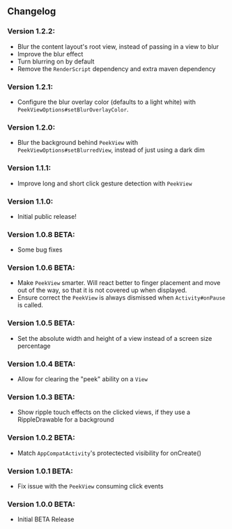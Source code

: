 ## Changelog

### Version 1.2.2:
- Blur the content layout's root view, instead of passing in a view to blur
- Improve the blur effect
- Turn blurring on by default
- Remove the `RenderScript` dependency and extra maven dependency

### Version 1.2.1:
- Configure the blur overlay color (defaults to a light white) with `PeekViewOptions#setBlurOverlayColor`.

### Version 1.2.0:
- Blur the background behind `PeekView` with `PeekViewOptions#setBlurredView`, instead of just using a dark dim

### Version 1.1.1:
- Improve long and short click gesture detection with `PeekView`

### Version 1.1.0:
- Initial public release!

### Version 1.0.8 BETA:
- Some bug fixes

### Version 1.0.6 BETA:
- Make `PeekView` smarter. Will react better to finger placement and move out of the way, so that it is not covered up when displayed.
- Ensure correct the `PeekView` is always dismissed when `Activity#onPause` is called.

### Version 1.0.5 BETA:
- Set the absolute width and height of a view instead of a screen size percentage

### Version 1.0.4 BETA:
- Allow for clearing the "peek" ability on a `View`

### Version 1.0.3 BETA:
- Show ripple touch effects on the clicked views, if they use a RippleDrawable for a background

### Version 1.0.2 BETA:
- Match `AppCompatActivity`'s protectected visibility for onCreate()

### Version 1.0.1 BETA:
- Fix issue with the `PeekView` consuming click events

### Version 1.0.0 BETA:
- Initial BETA Release